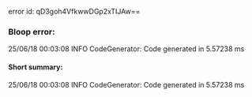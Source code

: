 error id: qD3goh4VfkwwDGp2xTIJAw==
### Bloop error:

25/06/18 00:03:08 INFO CodeGenerator: Code generated in 5.57238 ms
#### Short summary: 

25/06/18 00:03:08 INFO CodeGenerator: Code generated in 5.57238 ms